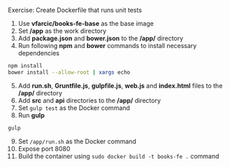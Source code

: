 Exercise: Create Dockerfile that runs unit tests

1. Use **vfarcic/books-fe-base** as the base image
2. Set **/app** as the work directory
3. Add **package.json** and **bower.json** to the **/app/** directory
4. Run following **npm** and **bower** commands to install necessary dependencies
```bash
npm install
bower install --allow-root | xargs echo
```
5. Add **run.sh**, **Gruntfile.js**, **gulpfile.js**, **web.js** and **index.html** files to the **/app/** directory
6. Add **src** and **api** directories to the **/app/** directory
7. Set `gulp test` as the Docker command
8. Run **gulp**
```bash
gulp
```
9. Set `/app/run.sh` as the Docker command
10. Expose port 8080
11. Build the container using `sudo docker build -t books-fe .` command
